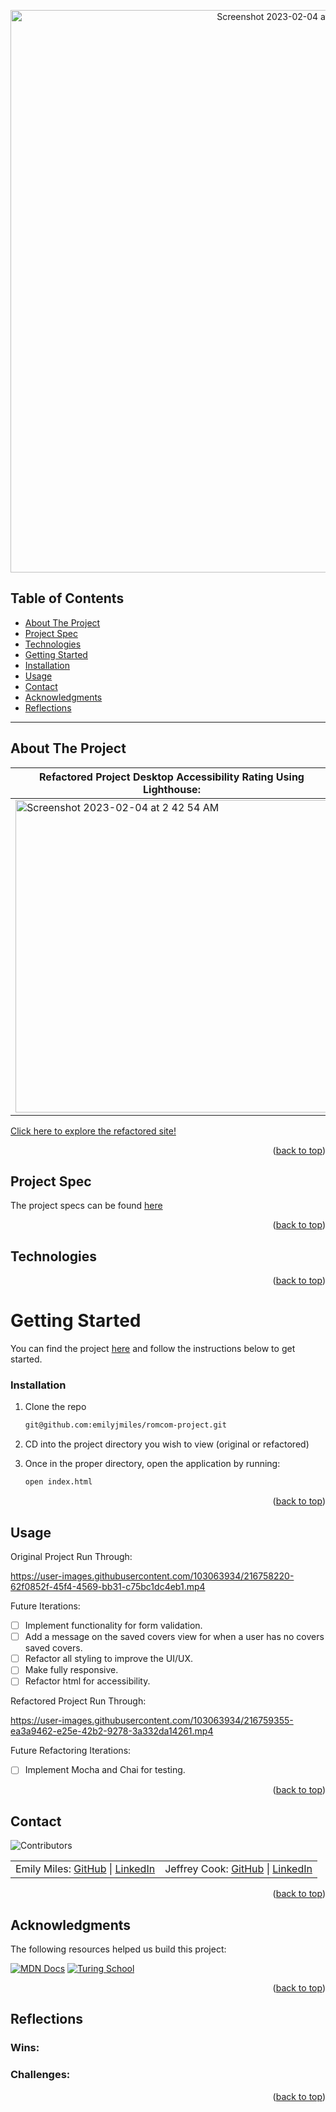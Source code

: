 <a name="readme-top"></a>

<p align="center"><img width="900" alt="Screenshot 2023-02-04 at 1 59 55 AM" src="https://user-images.githubusercontent.com/103063934/216758635-674f7dc3-757c-4b13-b666-d2cd09c96dbe.png"></p>

## Table of Contents

- [About The Project](#about-the-project)
- [Project Spec](#project-spec)
- [Technologies](#technologies)
- [Getting Started](#getting-started)
- [Installation](#installation)
- [Usage](#usage)
- [Contact](#contact)
- [Acknowledgments](#acknowledgments)
- [Reflections](#reflections)

---

## About The Project

| Refactored Project Desktop Accessibility Rating Using Lighthouse: | Refactored Project Mobile Accessibility Rating Using Lighthouse: |
|-------------------------------------------------------------------|------------------------------------------------------------------|
<img width="500" alt="Screenshot 2023-02-04 at 2 42 54 AM" src="https://user-images.githubusercontent.com/103063934/216760458-71ede1e4-023d-4b4b-889e-d23facc62ad0.png">|<img width="500" alt="Screenshot 2023-02-04 at 2 44 01 AM" src="https://user-images.githubusercontent.com/103063934/216760471-159a08da-ab72-4d45-b920-0eea978c8ab4.png">

[Click here to explore the refactored site!](https://rom-com-project.netlify.app/)

<p align="right">(<a href="#readme-top">back to top</a>)</p>

## Project Spec

The project specs can be found [here](https://frontend.turing.io/projects/module-1/romcom-pair.html)

<p align="right">(<a href="#readme-top">back to top</a>)</p>

## Technologies


<p align="right">(<a href="#readme-top">back to top</a>)</p>

<!-- GETTING STARTED -->

# Getting Started

You can find the project [here](https://github.com/emilyjmiles/romcom-project) and follow the instructions below to get started.

### Installation

1. Clone the repo
   ```sh
   git@github.com:emilyjmiles/romcom-project.git
2. CD into the project directory you wish to view (original or refactored)

3. Once in the proper directory, open the application by running:
   ```sh
   open index.html
   ```

<p align="right">(<a href="#readme-top">back to top</a>)</p>

<!-- USAGE EXAMPLES -->

## Usage

Original Project Run Through:

https://user-images.githubusercontent.com/103063934/216758220-62f0852f-45f4-4569-bb31-c75bc1dc4eb1.mp4

Future Iterations:

- [ ] Implement functionality for form validation.
- [ ] Add a message on the saved covers view for when a user has no covers saved covers.
- [ ] Refactor all styling to improve the UI/UX.
- [ ] Make fully responsive.
- [ ] Refactor html for accessibility.

Refactored Project Run Through:

https://user-images.githubusercontent.com/103063934/216759355-ea3a9462-e25e-42b2-9278-3a332da14261.mp4

Future Refactoring Iterations:

- [ ] Implement Mocha and Chai for testing.

<p align="right">(<a href="#readme-top">back to top</a>)</p>

<!-- CONTACT -->

## Contact

![Contributors][contributors-shield]

<table align="center">
        <td align="center"> Emily Miles: <a href="https://github.com/emilyjmiles">GitHub</a> | <a href="https://www.linkedin.com/in/emilyjmiles/">LinkedIn</a></td>
        <td align="center"> Jeffrey Cook: <a href="https://github.com/JCookDev">GitHub</a> | <a href="https://www.linkedin.com/in/j-cook-jr/">LinkedIn</a></td>
</table>

<p align="right">(<a href="#readme-top">back to top</a>)</p>

<!-- ACKNOWLEDGMENTS -->

## Acknowledgments

The following resources helped us build this project:

[![MDN Docs][mdn-shield]][mdn]
[![Turing School](https://img.shields.io/badge/Turing_School-030303?style=for-the-badge)](https://turing.edu/)

<p align="right">(<a href="#readme-top">back to top</a>)</p>

## Reflections

### Wins:

### Challenges:



<p align="right">(<a href="#readme-top">back to top</a>)</p>

<!-- MARKDOWN LINKS & IMAGES -->
<!-- https://www.markdownguide.org/basic-syntax/#reference-style-links -->

[mdn-shield]: https://img.shields.io/badge/MDN_Web_Docs-black?style=for-the-badge&logo=mdnwebdocs&logoColor=white
[mdn]: https://developer.mozilla.org/en-US/
[contributors-shield]: https://img.shields.io/badge/Contributors-2-2ea44f?style=for-the-badge
[miro]: https://miro.com/app/board/uXjVP-XsNqM=/
[mvp]: https://docs.google.com/document/d/1Ptfo2c91jaLiTu2lmiIDEzmLHaEIdTzKzV8pYrR-Ky8/edit
[GH project board]: https://github.com/orgs/IOTNBO-Capstone/projects/1
[product-screenshot]: images/screenshot.png
